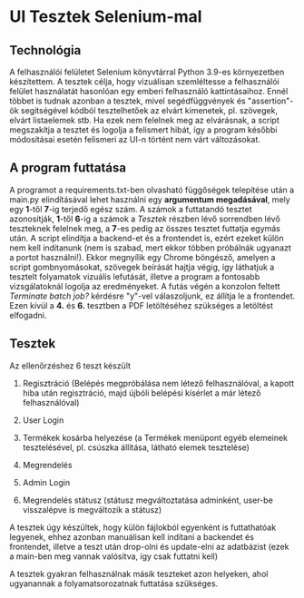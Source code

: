 # UI Tesztek Selenium-mal

## Technológia
A felhasználói felületet Selenium könyvtárral Python 3.9-es környezetben készítettem. A tesztek célja, hogy vizuálisan szemléltesse a felhasználói felület használatát hasonlóan egy emberi felhasználó kattintásaihoz. Ennél többet is tudnak azonban a tesztek, mivel segédfüggvények és "assertion"-ök segítségével kódból tesztelhetőek az elvárt kimenetek, pl. szövegek, elvárt listaelemek stb. Ha ezek nem felelnek meg az elvárásnak, a script megszakítja a tesztet és logolja a felismert hibát, így a program későbbi módosításai esetén felismeri az UI-n történt nem várt változásokat.

## A program futtatása
A programot a requirements.txt-ben olvasható függőségek telepítése után a main.py elindításával lehet használni egy **argumentum megadásával**, mely egy **1**-től **7**-ig terjedő egész szám. A számok a futtatandó tesztet azonosítják, **1**-től **6**-ig a számok a _Tesztek_ részben lévő sorrendben lévő teszteknek felelnek meg, a **7**-es pedig az összes tesztet futtatja egymás után. A script elindítja a backend-et és a frontendet is, ezért ezeket külön nem kell indítanunk (nem is szabad, mert ekkor többen próbálnák ugyanazt a portot használni!).
Ekkor megnyílik egy Chrome böngésző, amelyen a script gombnyomásokat, szövegek beírását hajtja végig, így láthatjuk a tesztelt folyamatok vizuális lefutását, illetve a program a fontosabb vizsgálatoknál logolja az eredményeket.
A futás végén a konzolon feltett _Terminate batch job?_ kérdésre "y"-vel válaszoljunk, ez állítja le a frontendet. Ezen kívül a **4.** és **6.** tesztben a PDF letöltéséhez szükséges a letöltést elfogadni.

## Tesztek
Az ellenőrzéshez 6 teszt készült

1. Regisztráció (Belépés megpróbálása nem létező felhasználóval, a kapott hiba után regisztráció, majd újbóli belépési kísérlet a már létező felhasználóval)

2. User Login

3. Termékek kosárba helyezése (a Termékek menüpont egyéb elemeinek tesztelésével, pl. csúszka állítása, látható elemek tesztelése)

4. Megrendelés

5. Admin Login

6. Megrendelés státusz (státusz megváltoztatása adminként, user-be visszalépve is megváltozik a státusz)

A tesztek úgy készültek, hogy külön fájlokból egyenként is futtathatóak legyenek, ehhez azonban manuálisan kell indítani a backendet és frontendet, illetve a teszt után drop-olni és update-elni az adatbázist (ezek a main-ben meg vannak valósítva, így csak futtatni kell)

A tesztek gyakran felhasználnak másik teszteket azon helyeken, ahol ugyanannak a folyamatsorozatnak futtatása szükséges. 